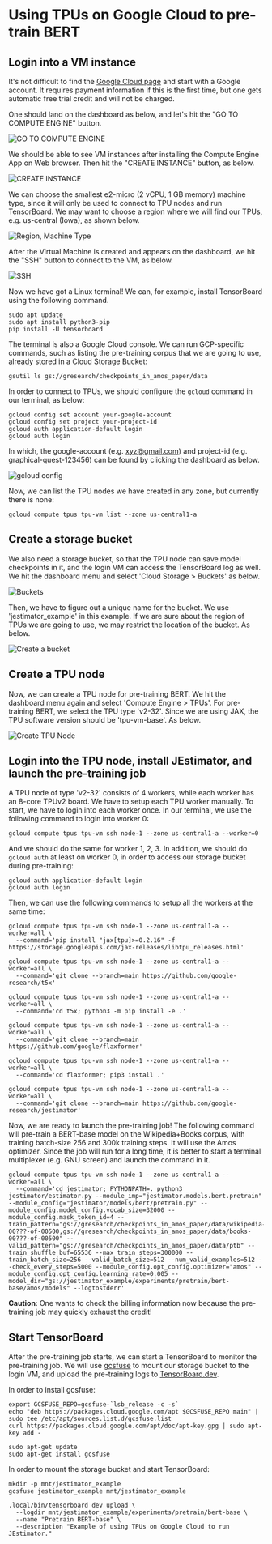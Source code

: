 # Using TPUs on Google Cloud to pre-train BERT

## Login into a VM instance

It's not difficult to find the [Google Cloud page](https://cloud.google.com/)
and start with a Google account. It requires payment information if this is the
first time, but one gets automatic free trial credit and will not be charged.

One should land on the dashboard as below, and let's hit the "GO TO COMPUTE
ENGINE" button.

![GO TO COMPUTE ENGINE](screenshot01-gcpdashboard.jpg)

We should be able to see VM instances after installing the Compute Engine App on
Web browser. Then hit the "CREATE INSTANCE" button, as below.

![CREATE INSTANCE](screenshot02-vminstances.jpg)

We can choose the smallest e2-micro (2 vCPU, 1 GB memory) machine type, since it
will only be used to connect to TPU nodes and run TensorBoard. We may want to
choose a region where we will find our TPUs, e.g. us-central (Iowa), as shown
below.

![Region, Machine Type](screenshot03-vmcreate.jpg)

After the Virtual Machine is created and appears on the dashboard, we hit the
"SSH" button to connect to the VM, as below.

![SSH](screenshot04-ssh.jpg)

Now we have got a Linux terminal! We can, for example, install TensorBoard using
the following command.

```
sudo apt update
sudo apt install python3-pip
pip install -U tensorboard
```

The terminal is also a Google Cloud console. We can run GCP-specific commands,
such as listing the pre-training corpus that we are going to use, already stored
in a Cloud Storage Bucket:

```
gsutil ls gs://gresearch/checkpoints_in_amos_paper/data
```

In order to connect to TPUs, we should configure the `gcloud` command in our
terminal, as below:

```
gcloud config set account your-google-account
gcloud config set project your-project-id
gcloud auth application-default login
gcloud auth login
```

In which, the google-account (e.g. xyz@gmail.com) and project-id (e.g.
graphical-quest-123456) can be found by clicking the dashboard as below.

![gcloud config](screenshot05-config.jpg)

Now, we can list the TPU nodes we have created in any zone, but currently there
is none:

```
gcloud compute tpus tpu-vm list --zone us-central1-a
```

## Create a storage bucket

We also need a storage bucket, so that the TPU node can save model checkpoints
in it, and the login VM can access the TensorBoard log as well. We hit the
dashboard menu and select 'Cloud Storage > Buckets' as below.

![Buckets](screenshot06-buckets.jpg)

Then, we have to figure out a unique name for the bucket. We use
'jestimator_example' in this example. If we are sure about the region of TPUs we
are going to use, we may restrict the location of the bucket. As below.

![Create a bucket](screenshot07-createbucket.jpg)

## Create a TPU node

Now, we can create a TPU node for pre-training BERT. We hit the dashboard menu
again and select 'Compute Engine > TPUs'. For pre-training BERT, we select the
TPU type 'v2-32'. Since we are using JAX, the TPU software version should be
'tpu-vm-base'. As below.

![Create TPU Node](screenshot08-tpunode.jpg)

## Login into the TPU node, install JEstimator, and launch the pre-training job

A TPU node of type 'v2-32' consists of 4 workers, while each worker has an
8-core TPUv2 board. We have to setup each TPU worker manually. To start, we have
to login into each worker once. In our terminal, we use the following command to
login into worker 0:

```
gcloud compute tpus tpu-vm ssh node-1 --zone us-central1-a --worker=0
```

And we should do the same for worker 1, 2, 3. In addition, we should do `gcloud
auth` at least on worker 0, in order to access our storage bucket during
pre-training:

```
gcloud auth application-default login
gcloud auth login
```

Then, we can use the following commands to setup all the workers at the same
time:

```
gcloud compute tpus tpu-vm ssh node-1 --zone us-central1-a --worker=all \
  --command='pip install "jax[tpu]>=0.2.16" -f https://storage.googleapis.com/jax-releases/libtpu_releases.html'

gcloud compute tpus tpu-vm ssh node-1 --zone us-central1-a --worker=all \
  --command='git clone --branch=main https://github.com/google-research/t5x'

gcloud compute tpus tpu-vm ssh node-1 --zone us-central1-a --worker=all \
  --command='cd t5x; python3 -m pip install -e .'

gcloud compute tpus tpu-vm ssh node-1 --zone us-central1-a --worker=all \
  --command='git clone --branch=main https://github.com/google/flaxformer'

gcloud compute tpus tpu-vm ssh node-1 --zone us-central1-a --worker=all \
  --command='cd flaxformer; pip3 install .'

gcloud compute tpus tpu-vm ssh node-1 --zone us-central1-a --worker=all \
  --command='git clone --branch=main https://github.com/google-research/jestimator'
```

Now, we are ready to launch the pre-training job! The following command will
pre-train a BERT-base model on the Wikipedia+Books corpus, with training
batch-size 256 and 300k training steps. It will use the Amos optimizer. Since
the job will run for a long time, it is better to start a terminal multiplexer
(e.g. GNU screen) and launch the command in it.

```
gcloud compute tpus tpu-vm ssh node-1 --zone us-central1-a --worker=all \
  --command='cd jestimator; PYTHONPATH=. python3 jestimator/estimator.py --module_imp="jestimator.models.bert.pretrain" --module_config="jestimator/models/bert/pretrain.py" --module_config.model_config.vocab_size=32000 --module_config.mask_token_id=4 --train_pattern="gs://gresearch/checkpoints_in_amos_paper/data/wikipedia-00???-of-00500,gs://gresearch/checkpoints_in_amos_paper/data/books-00???-of-00500" --valid_pattern="gs://gresearch/checkpoints_in_amos_paper/data/ptb" --train_shuffle_buf=65536 --max_train_steps=300000 --train_batch_size=256 --valid_batch_size=512 --num_valid_examples=512 --check_every_steps=5000 --module_config.opt_config.optimizer="amos" --module_config.opt_config.learning_rate=0.005 --model_dir="gs://jestimator_example/experiments/pretrain/bert-base/amos/models" --logtostderr'
```

**Caution**: One wants to check the billing information now because the
pre-training job may quickly exhaust the credit!

## Start TensorBoard

After the pre-training job starts, we can start a TensorBoard to monitor the
pre-training job. We will use
[gcsfuse](https://github.com/GoogleCloudPlatform/gcsfuse) to mount our storage
bucket to the login VM, and upload the pre-training logs to
[TensorBoard.dev](https://tensorboard.dev/).

In order to install gcsfuse:
<!-- workaround for seclinter by turning this into an HTML comment
<!--* pragma: { seclinter_this_is_fine: true } *-->

```
export GCSFUSE_REPO=gcsfuse-`lsb_release -c -s`
echo "deb https://packages.cloud.google.com/apt $GCSFUSE_REPO main" | sudo tee /etc/apt/sources.list.d/gcsfuse.list
curl https://packages.cloud.google.com/apt/doc/apt-key.gpg | sudo apt-key add -

sudo apt-get update
sudo apt-get install gcsfuse
```

<!-- workaround for seclinter by turning this into an HTML comment
<!--* pragma: { seclinter_this_is_fine: false } *-->
In order to mount the storage bucket and start TensorBoard:

```
mkdir -p mnt/jestimator_example
gcsfuse jestimator_example mnt/jestimator_example

.local/bin/tensorboard dev upload \
  --logdir mnt/jestimator_example/experiments/pretrain/bert-base \
  --name "Pretrain BERT-base" \
  --description "Example of using TPUs on Google Cloud to run JEstimator."
```
